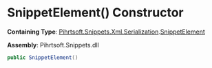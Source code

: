 # SnippetElement\(\) Constructor

**Containing Type**: [Pihrtsoft.Snippets.Xml.Serialization](../../README.md)\.[SnippetElement](../README.md)

**Assembly**: Pihrtsoft\.Snippets\.dll

```csharp
public SnippetElement()
```

